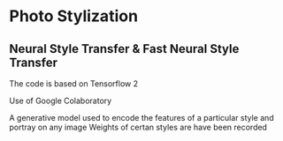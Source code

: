 # Photo Stylization
## Neural Style Transfer & Fast Neural Style Transfer

The code is based on Tensorflow 2

Use of Google Colaboratory

A generative model used to encode the features of a particular style and portray on any image
Weights of certan styles are have been recorded

